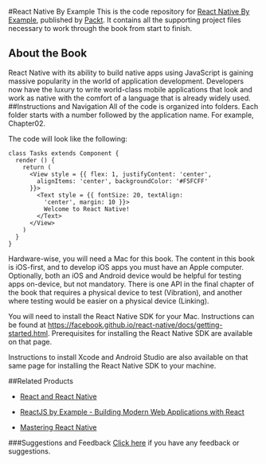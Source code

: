 #React Native By Example
This is the code repository for [React Native By Example](https://www.packtpub.com/application-development/react-native-example?utm_source=github&utm_medium=repository&utm_campaign=9781786464750), published by [Packt](https://www.packtpub.com/?utm_source=github). It contains all the supporting project files necessary to work through the book from start to finish.
## About the Book
React Native with its ability to build native apps using JavaScript is gaining massive popularity in the world of application development. Developers now have the luxury to write world-class mobile applications that look and work as native with the comfort of a language that is already widely used.
##Instructions and Navigation
All of the code is organized into folders. Each folder starts with a number followed by the application name. For example, Chapter02.



The code will look like the following:
```
class Tasks extends Component { 
  render () { 
    return ( 
      <View style = {{ flex: 1, justifyContent: 'center',  
        alignItems: 'center', backgroundColor: '#F5FCFF'  
      }}> 
        <Text style = {{ fontSize: 20, textAlign:  
          'center', margin: 10 }}> 
          Welcome to React Native! 
        </Text> 
      </View> 
    ) 
  } 
}
```

Hardware-wise, you will need a Mac for this book. The content in this book is iOS-first, and to develop iOS apps you must have an Apple computer. Optionally, both an iOS and Android device would be helpful for testing apps on-device, but not mandatory. There is one API in the final chapter of the book that requires a physical device to test (Vibration), and another where testing would be easier on a physical device (Linking).

You will need to install the React Native SDK for your Mac. Instructions can be found at https://facebook.github.io/react-native/docs/getting-started.html. Prerequisites for installing the React Native SDK are available on that page.

Instructions to install Xcode and Android Studio are also available on that same page for installing the React Native SDK to your machine.

##Related Products
* [React and React Native](https://www.packtpub.com/web-development/react-and-react-native?utm_source=github&utm_medium=repository&utm_campaign=9781786465658)

* [ReactJS by Example - Building Modern Web Applications with React](https://www.packtpub.com/web-development/reactjs-example-building-modern-web-applications-react?utm_source=github&utm_medium=repository&utm_campaign=9781785289644)

* [Mastering React Native](https://www.packtpub.com/web-development/mastering-react-native?utm_source=github&utm_medium=repository&utm_campaign=9781785885785)

###Suggestions and Feedback
[Click here](https://docs.google.com/forms/d/e/1FAIpQLSe5qwunkGf6PUvzPirPDtuy1Du5Rlzew23UBp2S-P3wB-GcwQ/viewform) if you have any feedback or suggestions.
